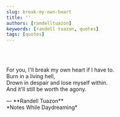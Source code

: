 ```yaml
---
slug: break-my-own-heart
title: ''
authors: [randelltuazon]
keywords: [randell tuazon, quotes]
tags: [quotes]
---
```


<br/><br/>

For you, I'll break my own heart if I have to.  
Burn in a living hell,  
Drown in despair and lose myself within.  
And it'll still be worth the agony.  

<footer>— **Randell Tuazon** <div class="text-sm mt-1">*Notes While Daydreaming*</div></footer>
